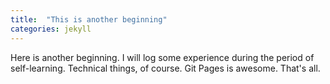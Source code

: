 ```yaml
---
title:  "This is another beginning"
categories: jekyll
---
```

Here is another beginning. I will log some experience during the period of self-learning. Technical things, of course. Git Pages is awesome. That's all.